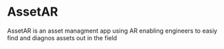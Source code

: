 #  AssetAR
AssetAR is an asset managment app using AR enabling engineers to easiy find and diagnos assets out in the field

